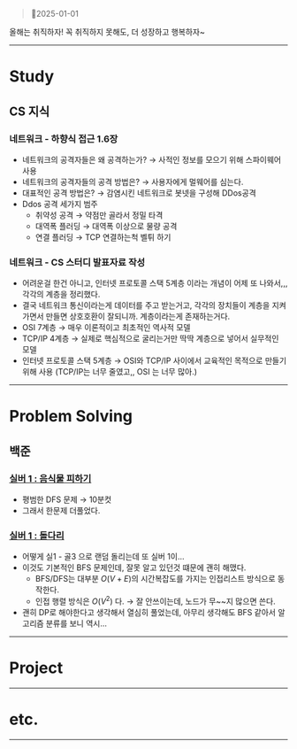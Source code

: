 > 🌅2025-01-01
> 

올해는 취직하자! 꼭 취직하지 못해도, 더 성장하고 행복하자~

---

# Study

## CS 지식

### 네트워크 - 하향식 접근 1.6장

- 네트워크의 공격자들은 왜 공격하는가? → 사적인 정보를 모으기 위해 스파이웨어 사용
- 네트워크의 공격자들의 공격 방법은? → 사용자에게 멀웨어를 심는다.
- 대표적인 공격 방법은? → 감염시킨 네트워크로 봇넷을 구성해 DDos공격
- Ddos 공격 세가지 범주
    - 취약성 공격 → 약점만 골라서 정밀 타격
    - 대역폭 플러딩 → 대역폭 이상으로 물량 공격
    - 연결 플러딩 → TCP 연결하는척 벨튀 하기

### 네트워크 - CS 스터디 발표자료 작성

- 어려운걸 한건 아니고, 인터넷 프로토콜 스택 5계층 이라는 개념이 어제 또 나와서,,, 각각의 계층을 정리했다.
- 결국 네트워크 통신이라는게 데이터를 주고 받는거고, 각각의 장치들이 계층을 지켜가면서 만들면 상호호환이 잘되니까. 계층이라는게 존재하는거다.
- OSI 7계층 → 매우 이론적이고 최초적인 역사적 모델
- TCP/IP 4계층 → 실제로 핵심적으로 굴리는거만 딱딱 계층으로 넣어서 실무적인 모델
- 인터넷 프로토콜 스택 5계층 → OSI와 TCP/IP 사이에서 교육적인 목적으로 만들기 위해 사용 (TCP/IP는 너무 줄였고,, OSI 는 너무 많아.)

---

# Problem Solving

## 백준

### [실버 1 : 음식물 피하기](https://www.acmicpc.net/problem/1743)

- 평범한 DFS 문제 → 10분컷
- 그래서 한문제 더풀었다.

### [실버 1 : 돌다리](https://www.acmicpc.net/problem/12761)

- 어떻게 실1 - 골3 으로 랜덤 돌리는데 또 실버 1이…
- 이것도 기본적인 BFS 문제인데, 잘못 알고 있던것 떄문에 괜히 해맸다.
    - BFS/DFS는 대부분 $O(V+E)$의 시간복잡도를 가지는 인접리스트 방식으로 동작한다.
    - 인접 행렬 방식은 $O(V^2)$ 다. → 잘 안쓰이는데, 노드가 무~~지 많으면 쓴다.
- 괜히 DP로 해야한다고 생각해서 열심히 풀었는데, 아무리 생각해도 BFS 같아서 알고리즘 분류를 보니 역시…

---

# Project

---

# etc.

---
